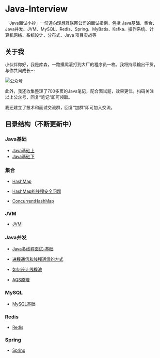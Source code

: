 # Java-Interview
「Java面试小抄」一份通向理想互联网公司的面试指南，包括 Java基础、集合、Java并发、JVM、MySQL、Redis、Spring、MyBatis、Kafka、操作系统、计算机网络、系统设计、分布式、Java 项目实战等

## 关于我

小伙伴你好，我是库森，一路摸爬滚打到大厂的程序员一枚。我将持续输出干货，与你共同成长～

![公众号](http://blog-img.coolsen.cn/img/公众号.jpg)

此外，我还收集整理了700多页的Java笔记，配合面试题，效果更佳。扫码关注以上公众号，回复“笔记”即可领取。

我还建立了技术和面试交流群，回复“加群”即可加入交流。

## 目录结构（不断更新中）

### Java基础

* [Java基础上](https://github.com/cosen1024/Java-Interview/blob/main/Java%E5%9F%BA%E7%A1%80/Java%E5%9F%BA%E7%A1%80.md)
* [Java基础下](https://github.com/cosen1024/Java-Interview/blob/main/Java%E5%9F%BA%E7%A1%80/Java%E5%9F%BA%E7%A1%80%E4%B8%8B.md)
### 集合

* [HashMap](https://github.com/cosen1024/Java-Interview/blob/main/Java集合/HashMap.md)

* [HashMap的线程安全问题](https://github.com/cosen1024/Java-Interview/blob/main/Java集合/HashMap的线程安全问题.md)
* [ConcurrentHashMap](https://github.com/cosen1024/Java-Interview/blob/main/Java集合/ConcurrentHashMap.md)

### JVM

* [JVM](https://github.com/cosen1024/Java-Interview/blob/main/JVM/JVM.md)

### Java并发

* [Java多线程面试-基础](https://github.com/cosen1024/Java-Interview/blob/main/Java并发/Java多线程面试-基础.md)
* [进程通信和线程通信的方式](https://github.com/cosen1024/Java-Interview/blob/main/Java并发/进程通信和线程通信的方式.md)

* [如何设计线程池](https://github.com/cosen1024/Java-Interview/blob/main/Java并发/如何设计线程池.md)

* [AQS原理](https://github.com/cosen1024/Java-Interview/blob/main/Java并发/AQS.md)

### MySQL

* [MySQL基础](https://github.com/cosen1024/Java-Interview/blob/main/MySQL/MySQL.md)

### Redis

* [Redis](https://github.com/cosen1024/Java-Interview/blob/main/Redis/Redis.md)

### Spring

* [Spring](https://github.com/cosen1024/Java-Interview/blob/main/Spring/Spring.md)

